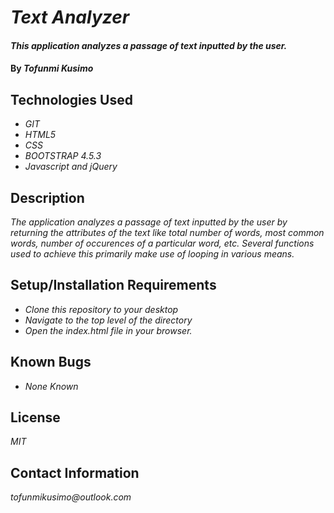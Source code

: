 # _Text Analyzer_

#### _This application analyzes a passage of text inputted by the user._

#### By _**Tofunmi Kusimo**_

## Technologies Used

* _GIT_
* _HTML5_
* _CSS_
* _BOOTSTRAP 4.5.3_
* _Javascript and jQuery_


## Description

_The application analyzes a passage of text inputted by the user by returning the attributes of the text like total number of words, most common words, number of occurences of a particular word, etc. Several functions used to achieve this primarily make use of looping in various means._

## Setup/Installation Requirements

* _Clone this repository to your desktop_
* _Navigate to the top level of the directory_
* _Open the index.html file in your browser._


## Known Bugs

* _None Known_


## License

_MIT_

## Contact Information

_tofunmikusimo@outlook.com_
